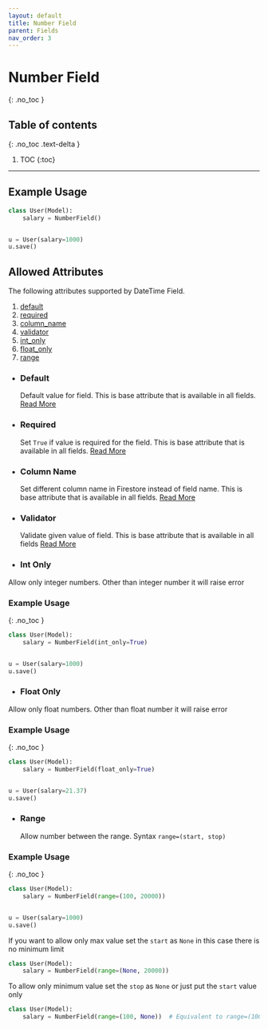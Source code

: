 ```yaml
---
layout: default
title: Number Field
parent: Fields
nav_order: 3
---
```


# Number Field

{: .no_toc }

## Table of contents

{: .no_toc .text-delta }

1. TOC
{:toc}

---

## Example Usage

```python
class User(Model):
    salary = NumberField()


u = User(salary=1000)
u.save()
```

## Allowed Attributes

The following attributes supported by DateTime Field.

1. [default](#default)
2. [required](#required)
3. [column_name](#column-name)
4. [validator](#validator)
5. [int_only](#int-only)
6. [float_only](#float-only)
7. [range](#range)

- ### Default

  Default value for field. This is base attribute that is available in all fields. [Read More](/FireO/fields/field#default)

- ### Required

  Set `True` if value is required for the field. This is base attribute that is available in all fields. [Read More](/FireO/fields/field#required)

- ### Column Name

  Set different column name in Firestore instead of field name. This is base attribute that is available in all fields. [Read More](/FireO/fields/field#column-name)

- ### Validator

  Validate given value of field. This is base attribute that is available in all fields [Read More](/FireO/fields/field#validator)

- ### Int Only

Allow only integer numbers. Other than integer number it will raise error

### Example Usage

{: .no_toc }

```python
class User(Model):
    salary = NumberField(int_only=True)


u = User(salary=1000)
u.save()
```

- ### Float Only

Allow only float numbers. Other than float number it will raise error

### Example Usage

{: .no_toc }

```python
class User(Model):
    salary = NumberField(float_only=True)


u = User(salary=21.37)
u.save()
```

- ### Range
  Allow number between the range. Syntax `range=(start, stop)`

### Example Usage

{: .no_toc }

```python
class User(Model):
    salary = NumberField(range=(100, 20000))


u = User(salary=1000)
u.save()
```

If you want to allow only max value set the `start` as `None` in this
case there is no minimum limit

```python
class User(Model):
    salary = NumberField(range=(None, 20000))
```

To allow only minimum value set the `stop` as `None` or just put the `start` value only

```python
class User(Model):
    salary = NumberField(range=(100, None))  # Equivalent to range=(100)
```
